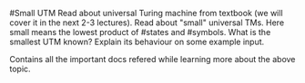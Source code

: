 #Small UTM
Read about universal Turing machine from textbook (we will cover it in
the next 2-3 lectures). Read about "small" universal TMs. Here small
means the lowest product of #states and #symbols. What is the smallest
UTM known? Explain its behaviour on some example input.

Contains all the important docs refered while learning more about the above topic.
